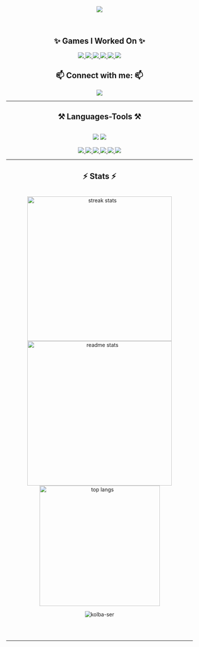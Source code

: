 

<h1 align="center">
    <img src="https://readme-typing-svg.herokuapp.com/?font=Righteous&size=35&center=true&vCenter=true&width=500&color=FD428D&height=70&duration=4000&lines=Hi+There!+👋" />
</h1>


<br/>
<h2 align="center"> ✨ Games I Worked On ✨ </h2>

<div align="center"> 

<a href="https://play.google.com/store/apps/details?id=io.jioka.lastlife" target="_blank">
    <img src="https://img.shields.io/badge/Last_Life-201D3C?style=for-the-badge&logo=GooglePlay" target="_blank" />
  </a>
<a href="https://play.google.com/store/apps/details?id=com.jioka.lastplay" target="_blank">
    <img src="https://img.shields.io/badge/Last_Play-201D3C?style=for-the-badge&logo=GooglePlay" target="_blank" />
  </a>  

<a href="https://apps.apple.com/ru/app/emmas-secret-merge-puzzle/id6444263898" target="_blank">
    <img src="https://img.shields.io/badge/Emma_Merge_Secrets-0B0A15?style=for-the-badge&logo=AppStore&logoColor=white" target="_blank" />
  </a>
<a href="https://yandex.ru/games/app/287394#app-id=287394&catalog-session-uid=catalog-10fa118b-6fcb-5a07-9109-0cb8fbbaa291-1718042285986-c62b&pos=%7B%22listType%22%3A%22suggested%22%2C%22tabCategory%22%3A%22developer%22%7D&redir-data=%7B%22http_ref%22%3A%22https%253A%252F%252Fyandex.ru%252Fgames%252Fdeveloper%252F44553%22%2C%22rn%22%3A274198655%7D" target="_blank">
    <img src="https://img.shields.io/badge/Mine_Core-0B0A15?style=for-the-badge&logo=data:image/svg%2bxml;base64,PHN2ZyB4bWxucz0iaHR0cDovL3d3dy53My5vcmcvMjAwMC9zdmciIHZlcnNpb249IjEiIHdpZHRoPSI2MDAiIGhlaWdodD0iNjAwIj48cGF0aCBkPSJNMTI5IDExMWMtNTUgNC05MyA2Ni05MyA3OEwwIDM5OGMtMiA3MCAzNiA5MiA2OSA5MWgxYzc5IDAgODctNTcgMTMwLTEyOGgyMDFjNDMgNzEgNTAgMTI4IDEyOSAxMjhoMWMzMyAxIDcxLTIxIDY5LTkxbC0zNi0yMDljMC0xMi00MC03OC05OC03OGgtMTBjLTYzIDAtOTIgMzUtOTIgNDJIMjM2YzAtNy0yOS00Mi05Mi00MmgtMTV6IiBmaWxsPSIjZmZmIi8+PC9zdmc+" target="_blank" />
  </a>
<a href="https://yandex.ru/games/app/192529#app-id=192529&catalog-session-uid=catalog-10fa118b-6fcb-5a07-9109-0cb8fbbaa291-1718042285986-c62b&pos=%7B%22listType%22%3A%22suggested%22%2C%22tabCategory%22%3A%22developer%22%7D&redir-data=%7B%22http_ref%22%3A%22https%253A%252F%252Fyandex.ru%252Fgames%252Fdeveloper%252F44553%22%2C%22rn%22%3A875548419%7D" target="_blank">
    <img src="https://img.shields.io/badge/Kings_Clash-0B0A15?style=for-the-badge&logo=data:image/svg%2bxml;base64,PHN2ZyB4bWxucz0iaHR0cDovL3d3dy53My5vcmcvMjAwMC9zdmciIHZlcnNpb249IjEiIHdpZHRoPSI2MDAiIGhlaWdodD0iNjAwIj48cGF0aCBkPSJNMTI5IDExMWMtNTUgNC05MyA2Ni05MyA3OEwwIDM5OGMtMiA3MCAzNiA5MiA2OSA5MWgxYzc5IDAgODctNTcgMTMwLTEyOGgyMDFjNDMgNzEgNTAgMTI4IDEyOSAxMjhoMWMzMyAxIDcxLTIxIDY5LTkxbC0zNi0yMDljMC0xMi00MC03OC05OC03OGgtMTBjLTYzIDAtOTIgMzUtOTIgNDJIMjM2YzAtNy0yOS00Mi05Mi00MmgtMTV6IiBmaWxsPSIjZmZmIi8+PC9zdmc+" target="_blank" />
  </a>
<a href="https://yandex.ru/games/app/193463#app-id=193463&catalog-session-uid=catalog-10fa118b-6fcb-5a07-9109-0cb8fbbaa291-1718042190074-73aa&pos=%7B%22listType%22%3A%22suggested%22%2C%22tabCategory%22%3A%22developer%22%7D&redir-data=%7B%22http_ref%22%3A%22https%253A%252F%252Fyandex.ru%252Fgames%252Fdeveloper%252F44553%22%2C%22rn%22%3A176171693%7D" target="_blank">
    <img src="https://img.shields.io/badge/Castle_Keeper-0B0A15?style=for-the-badge&logo=data:image/svg%2bxml;base64,PHN2ZyB4bWxucz0iaHR0cDovL3d3dy53My5vcmcvMjAwMC9zdmciIHZlcnNpb249IjEiIHdpZHRoPSI2MDAiIGhlaWdodD0iNjAwIj48cGF0aCBkPSJNMTI5IDExMWMtNTUgNC05MyA2Ni05MyA3OEwwIDM5OGMtMiA3MCAzNiA5MiA2OSA5MWgxYzc5IDAgODctNTcgMTMwLTEyOGgyMDFjNDMgNzEgNTAgMTI4IDEyOSAxMjhoMWMzMyAxIDcxLTIxIDY5LTkxbC0zNi0yMDljMC0xMi00MC03OC05OC03OGgtMTBjLTYzIDAtOTIgMzUtOTIgNDJIMjM2YzAtNy0yOS00Mi05Mi00MmgtMTV6IiBmaWxsPSIjZmZmIi8+PC9zdmc+" target="_blank" />
  </a>

</div>
 
<h2 align="center"> 📫 Connect with me: 📫</h2>


<div align="center"> 

  <a href="https://t.me/weedbxt" target="_blank">
    <img src="https://img.shields.io/badge/-Telegram-201D3C?style=for-the-badge&logo=telegram" target="_blank" />
  </a>

</div>

 <hr/>
 
<h2 align="center"> ⚒️ Languages-Tools ⚒️ </h2>
<br/>
<div align="center">
    <img src="https://skillicons.dev/icons?i=unity,photoshop,blender,firebase,mysql,git" />
    <img src="https://skillicons.dev/icons?i=cs,dotnet,python,html,css,js" /><br>
</div>

<br>


<div align="center"> 

<a href="" target="_blank">
    <img src="https://img.shields.io/badge/Leoesc-201D3C?style=for-the-badge&logo" target="_blank" />
</a>
<a href="" target="_blank">
    <img src="https://img.shields.io/badge/UniRx-201D3C?style=for-the-badge&logo" target="_blank" />
</a>
<a href="" target="_blank">
    <img src="https://img.shields.io/badge/UniTask-201D3C?style=for-the-badge&logo" target="_blank" />
</a>
<a href="" target="_blank">
    <img src="https://img.shields.io/badge/Zenject-201D3C?style=for-the-badge&logo" target="_blank" />
</a>
<a href="" target="_blank">
    <img src="https://img.shields.io/badge/VContainer-201D3C?style=for-the-badge&logo" target="_blank" />
</a>

<a href="" target="_blank">
    <img src="https://img.shields.io/badge/Addresables-201D3C?style=for-the-badge&logo" target="_blank" />
</a>

</div>

<hr/>

<h2 align="center"> ⚡ Stats ⚡ </h2>
<br>
<div align=center>
  <img width=390 src="https://github-readme-streak-stats-salesp07.vercel.app/?user=kolba-ser&count_private=true&theme=radical&border_radius=10" alt="streak stats"/>
  <img width=390 src="https://github-readme-stats-salesp07.vercel.app/api?username=kolba-ser&count_private=true&show_icons=true&theme=radical&rank_icon=github&border_radius=10" alt="readme stats" />
  <br/>
  <img width=325 align="center" src="https://github-readme-stats-salesp07.vercel.app/api/top-langs/?username=kolba-ser&hide=HTML&langs_count=8&layout=compact&hide_progress=true&theme=radical&border_radius=10&size_weight=0.5&count_weight=0.5&exclude_repo=github-readme-stats" alt="top langs" />

<br>
  <p align="center"> <img src="https://komarev.com/ghpvc/?username=kolba-ser&label=Profile_views&color=201D3C&style=for-the-badge" alt="kolba-ser" /> </p>
</div>

<br/><br/>

<hr/>